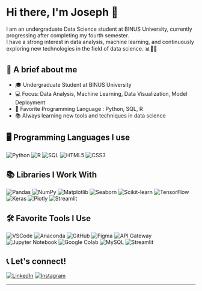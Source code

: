 # Hi there, I'm Joseph 👋

I am an undergraduate Data Science student at BINUS University, currently progressing after completing my fourth semester.  
I have a strong interest in data analysis, machine learning, and continuously exploring new technologies in the field of data science. 📊🤖✨

## 📌 A brief about me
- 🎓 Undergraduate Student at BINUS University
- 💻 Focus: Data Analysis, Machine Learning, Data Visualization, Model Deployment
- 🧠 Favorite Programming Language : Python, SQL, R
- 📚 Always learning new tools and techniques in data science

## 🖥️ Programming Languages I use
![Python](https://img.shields.io/badge/-Python-blue)
![R](https://img.shields.io/badge/-R-lightblue)
![SQL](https://img.shields.io/badge/-SQL-blue)
![HTML5](https://img.shields.io/badge/-HTML5-orange)
![CSS3](https://img.shields.io/badge/-CSS3-blue)

## 📚 Libraries I Work With
![Pandas](https://img.shields.io/badge/-Pandas-purple)
![NumPy](https://img.shields.io/badge/-NumPy-blue)
![Matplotlib](https://img.shields.io/badge/-Matplotlib-darkblue)
![Seaborn](https://img.shields.io/badge/-Seaborn-blue)
![Scikit-learn](https://img.shields.io/badge/-Scikit--learn-orange)
![TensorFlow](https://img.shields.io/badge/-TensorFlow-orange)
![Keras](https://img.shields.io/badge/-Keras-red)
![Plotly](https://img.shields.io/badge/-Plotly-blue)
![Streamlit](https://img.shields.io/badge/-Streamlit-red)

## 🛠️ Favorite Tools I Use
![VSCode](https://img.shields.io/badge/-VSCode-blue)
![Anaconda](https://img.shields.io/badge/-Anaconda-green)
![GitHub](https://img.shields.io/badge/-GitHub-black)
![Figma](https://img.shields.io/badge/-Figma-red)
![API Gateway](https://img.shields.io/badge/-API%20Gateway-orange)
![Jupyter Notebook](https://img.shields.io/badge/-Jupyter%20Notebook-F37626)
![Google Colab](https://img.shields.io/badge/-Google%20Colab-F9AB00)
![MySQL](https://img.shields.io/badge/-MySQL-4479A1)
![Streamlit](https://img.shields.io/badge/-Streamlit-FF4B4B)

## 📞 Let's connect!
[![LinkedIn](https://img.shields.io/badge/-LinkedIn-blue)](https://www.linkedin.com/in/joseph-elkos-20362927a)
[![Instagram](https://img.shields.io/badge/-Instagram-pink)](https://www.instagram.com/joseph.elkos)

---
